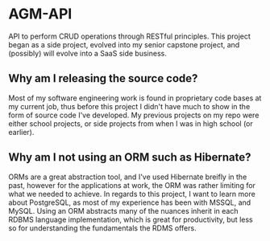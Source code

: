 # AGM-API
API to perform CRUD operations through RESTful principles. This project began as a side project, evolved into my senior capstone project, and (possibly) will evolve into a SaaS side business. 

## Why am I releasing the source code?
Most of my software engineering work is found in proprietary code bases at my current job, thus before this project I didn't have much to show in the form of source code I've developed. My previous projects on my repo were either school projects, or side projects from when I was in high school (or earlier).

## Why am I not using an ORM such as Hibernate?
ORMs are a great abstraction tool, and I've used Hibernate breifly in the past, however for the applications at work, the ORM was rather limiting for what we needed to achieve. In regards to this project, I want to learn more about PostgreSQL, as most of my experience has been with MSSQL, and MySQL. Using an ORM abstracts many of the nuances inherit in each RDBMS language implementation, which is great for productivity, but less so for understanding the fundamentals the RDMS offers. 

